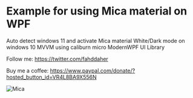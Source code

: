 # Example for using Mica material on WPF

Auto detect windows 11 and activate Mica material 
White/Dark mode on windows 10 
MVVM using caliburn micro 
ModernWPF UI Library

Follow me:
https://twitter.com/fahddaher

Buy me a coffee:
https://www.paypal.com/donate/?hosted_button_id=VR4L8BA9X556N


![Mica](https://github.com/fahdd95/Example-for-using-Mica-material-on-WPF/blob/main/Preview/Mica.png)
 
